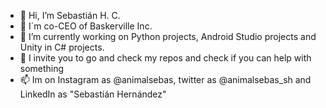 - 👋 Hi, I’m Sebastián H. C.
- 👀 I´m co-CEO of Baskerville Inc.
- 🌱 I’m currently working on Python projects, Android Studio projects and Unity in C# projects.
- 💞️ I invite you to go and check my repos and check if you can help with something
- 📫 Im on Instagram as @animalsebas, twitter as @animalsebas_sh and LinkedIn as "Sebastián Hernández"

<!---
Animalsebas/Animalsebas is a ✨ special ✨ repository because its `README.md` (this file) appears on your GitHub profile.
You can click the Preview link to take a look at your changes.
--->

